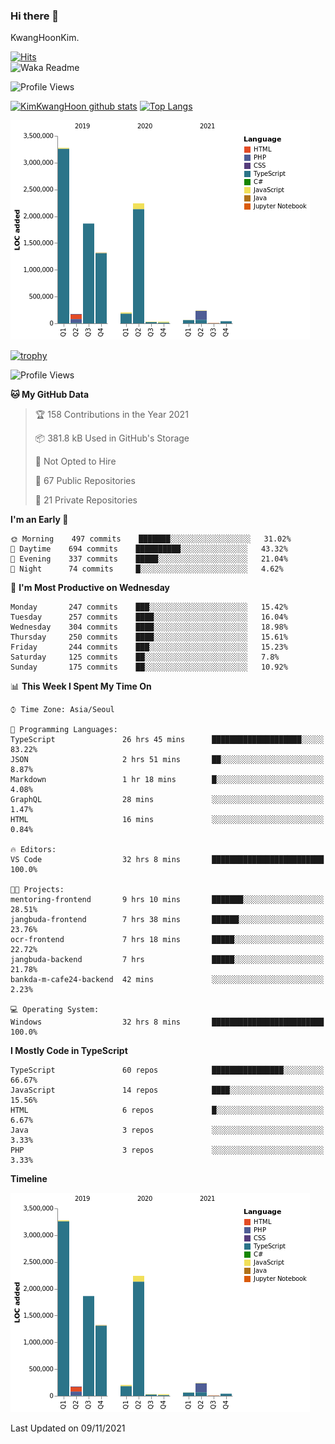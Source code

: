 ### Hi there 👋

KwangHoonKim.

[![Hits](https://hits.seeyoufarm.com/api/count/incr/badge.svg?url=https%3A%2F%2Fgithub.com%2Frhkdgns95)](https://hits.seeyoufarm.com)  
![Waka Readme](https://github.com/rhkdgns95/rhkdgns95/workflows/Waka%20Readme/badge.svg)

![Profile Views](http://img.shields.io/badge/Profile%20Views-0-blue)

[![KimKwangHoon github stats](https://github-readme-stats.vercel.app/api?username=rhkdgns95&show_icons=true)](https://github.com/rhkdgns95/github-readme-stats)   [![Top Langs](https://github-readme-stats.vercel.app/api/top-langs/?username=rhkdgns95&layout=compact)](https://github.com/rhkdgns95/github-readme-stats)   


![Chart not found](https://raw.githubusercontent.com/rhkdgns95/rhkdgns95/master/charts/bar_graph.png) 

[![trophy](https://github-profile-trophy.vercel.app/?username=rhkdgns95)](https://github.com/rhkdgns95/github-profile-trophy)

<!--START_SECTION:waka-->
![Profile Views](http://img.shields.io/badge/Profile%20Views-5-blue)

**🐱 My GitHub Data** 

> 🏆 158 Contributions in the Year 2021
 > 
> 📦 381.8 kB Used in GitHub's Storage 
 > 
> 🚫 Not Opted to Hire
 > 
> 📜 67 Public Repositories 
 > 
> 🔑 21 Private Repositories  
 > 
**I'm an Early 🐤** 

```text
🌞 Morning    497 commits    ███████░░░░░░░░░░░░░░░░░░   31.02% 
🌆 Daytime    694 commits    ██████████░░░░░░░░░░░░░░░   43.32% 
🌃 Evening    337 commits    █████░░░░░░░░░░░░░░░░░░░░   21.04% 
🌙 Night      74 commits     █░░░░░░░░░░░░░░░░░░░░░░░░   4.62%

```
📅 **I'm Most Productive on Wednesday** 

```text
Monday       247 commits    ███░░░░░░░░░░░░░░░░░░░░░░   15.42% 
Tuesday      257 commits    ████░░░░░░░░░░░░░░░░░░░░░   16.04% 
Wednesday    304 commits    ████░░░░░░░░░░░░░░░░░░░░░   18.98% 
Thursday     250 commits    ████░░░░░░░░░░░░░░░░░░░░░   15.61% 
Friday       244 commits    ███░░░░░░░░░░░░░░░░░░░░░░   15.23% 
Saturday     125 commits    ██░░░░░░░░░░░░░░░░░░░░░░░   7.8% 
Sunday       175 commits    ██░░░░░░░░░░░░░░░░░░░░░░░   10.92%

```


📊 **This Week I Spent My Time On** 

```text
⌚︎ Time Zone: Asia/Seoul

💬 Programming Languages: 
TypeScript               26 hrs 45 mins      ████████████████████░░░░░   83.22% 
JSON                     2 hrs 51 mins       ██░░░░░░░░░░░░░░░░░░░░░░░   8.87% 
Markdown                 1 hr 18 mins        █░░░░░░░░░░░░░░░░░░░░░░░░   4.08% 
GraphQL                  28 mins             ░░░░░░░░░░░░░░░░░░░░░░░░░   1.47% 
HTML                     16 mins             ░░░░░░░░░░░░░░░░░░░░░░░░░   0.84%

🔥 Editors: 
VS Code                  32 hrs 8 mins       █████████████████████████   100.0%

🐱‍💻 Projects: 
mentoring-frontend       9 hrs 10 mins       ███████░░░░░░░░░░░░░░░░░░   28.51% 
jangbuda-frontend        7 hrs 38 mins       ██████░░░░░░░░░░░░░░░░░░░   23.76% 
ocr-frontend             7 hrs 18 mins       █████░░░░░░░░░░░░░░░░░░░░   22.72% 
jangbuda-backend         7 hrs               █████░░░░░░░░░░░░░░░░░░░░   21.78% 
bankda-m-cafe24-backend  42 mins             ░░░░░░░░░░░░░░░░░░░░░░░░░   2.23%

💻 Operating System: 
Windows                  32 hrs 8 mins       █████████████████████████   100.0%

```

**I Mostly Code in TypeScript** 

```text
TypeScript               60 repos            ████████████████░░░░░░░░░   66.67% 
JavaScript               14 repos            ████░░░░░░░░░░░░░░░░░░░░░   15.56% 
HTML                     6 repos             █░░░░░░░░░░░░░░░░░░░░░░░░   6.67% 
Java                     3 repos             ░░░░░░░░░░░░░░░░░░░░░░░░░   3.33% 
PHP                      3 repos             ░░░░░░░░░░░░░░░░░░░░░░░░░   3.33%

```


**Timeline**

![Chart not found](https://raw.githubusercontent.com/rhkdgns95/rhkdgns95/master/charts/bar_graph.png) 


 Last Updated on 09/11/2021
<!--END_SECTION:waka-->
